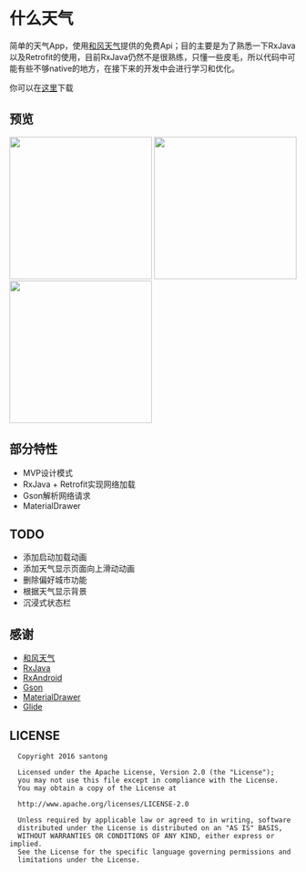 # 什么天气
简单的天气App，使用[和风天气](http://www.heweather.com)提供的免费Api；目的主要是为了熟悉一下RxJava以及Retrofit的使用，目前RxJava仍然不是很熟练，只懂一些皮毛，所以代码中可能有些不够native的地方，在接下来的开发中会进行学习和优化。

你可以在[这里](https://www.pgyer.com/whatweather)下载

## 预览
<img src="https://github.com/santong/Weather/blob/master/main.png"  width="250px" />
<img src="https://github.com/santong/Weather/blob/master/drawer.png"  width="250px" />
<img src="https://github.com/santong/Weather/blob/master/search.png"  width="250px" />

## 部分特性
- MVP设计模式
- RxJava + Retrofit实现网络加载
- Gson解析网络请求
- MaterialDrawer

## TODO
- 添加启动加载动画
- 添加天气显示页面向上滑动动画
- 删除偏好城市功能
- 根据天气显示背景
- 沉浸式状态栏

## 感谢
- [和风天气](http://www.heweather.com)
- [RxJava](https://github.com/ReactiveX/RxJava)
- [RxAndroid](https://github.com/ReactiveX/RxAndroid)
- [Gson](https://github.com/google/gson)
- [MaterialDrawer](https://github.com/mikepenz/MaterialDrawer)
- [Glide](https://github.com/bumptech/glide)

## LICENSE

      Copyright 2016 santong

      Licensed under the Apache License, Version 2.0 (the "License");
      you may not use this file except in compliance with the License.
      You may obtain a copy of the License at

      http://www.apache.org/licenses/LICENSE-2.0
      
      Unless required by applicable law or agreed to in writing, software
      distributed under the License is distributed on an "AS IS" BASIS,
      WITHOUT WARRANTIES OR CONDITIONS OF ANY KIND, either express or implied.
      See the License for the specific language governing permissions and
      limitations under the License.



